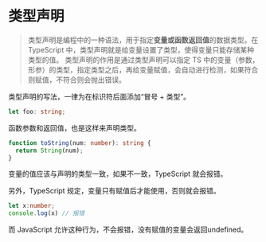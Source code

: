 # 类型声明

> 类型声明是编程中的一种语法，用于指定**变量或函数返回值**的数据类型。在 TypeScript 中，类型声明就是给变量设置了类型，使得变量只能存储某种类型的值。 类型声明的作用是通过类型声明可以指定 TS 中的变量（参数，形参）的类型，指定类型之后，再给变量赋值，会自动进行检测，如果符合则赋值，不符合则会抛出错误。

类型声明的写法，一律为在标识符后面添加“冒号 + 类型”。

```ts
let foo: string;
```

函数参数和返回值，也是这样来声明类型。

```ts
function toString(num: number): string {
  return String(num);
}
```

变量的值应该与声明的类型一致，如果不一致，TypeScript 就会报错。

另外，TypeScript 规定，变量只有赋值后才能使用，否则就会报错。

```ts
let x:number;
console.log(x) // 报错
```

而 JavaScript 允许这种行为，不会报错，没有赋值的变量会返回undefined。

